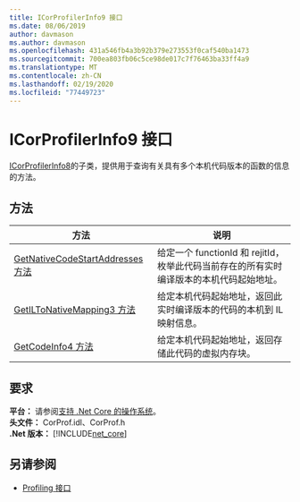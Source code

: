 ```yaml
---
title: ICorProfilerInfo9 接口
ms.date: 08/06/2019
author: davmason
ms.author: davmason
ms.openlocfilehash: 431a546fb4a3b92b379e273553f0caf540ba1473
ms.sourcegitcommit: 700ea803fb06c5ce98de017c7f76463ba33ff4a9
ms.translationtype: MT
ms.contentlocale: zh-CN
ms.lasthandoff: 02/19/2020
ms.locfileid: "77449723"
---
```

# <a name="icorprofilerinfo9-interface"></a>ICorProfilerInfo9 接口

[ICorProfilerInfo8](icorprofilerinfo8-interface.md)的子类，提供用于查询有关具有多个本机代码版本的函数的信息的方法。  

## <a name="methods"></a>方法  

| 方法|说明|  
| ------------|-----------------|  
|[GetNativeCodeStartAddresses 方法](icorprofilerinfo9-getnativecodestartaddresses-method.md)| 给定一个 functionId 和 rejitId，枚举此代码当前存在的所有实时编译版本的本机代码起始地址。 |
|[GetILToNativeMapping3 方法](icorprofilerinfo9-getiltonativemapping3-method.md)| 给定本机代码起始地址，返回此实时编译版本的代码的本机到 IL 映射信息。 |
|[GetCodeInfo4 方法](icorprofilerinfo9-getcodeinfo4-method.md)| 给定本机代码起始地址，返回存储此代码的虚拟内存块。 |

## <a name="requirements"></a>要求  
**平台：** 请参阅[支持 .Net Core 的操作系统](../../../core/install/dependencies.md?pivots=os-windows)。  
**头文件：** CorProf.idl、CorProf.h  
**.Net 版本：** [!INCLUDE[net_core](../../../../includes/net-core-22-md.md)]  

## <a name="see-also"></a>另请参阅

- [Profiling 接口](profiling-interfaces.md)

